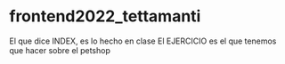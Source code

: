 # frontend2022_tettamanti
El que dice INDEX, es lo hecho en clase
El EJERCICIO es el que tenemos que hacer sobre el petshop
 